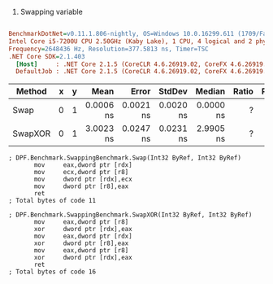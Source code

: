 1. Swapping variable
``` ini

BenchmarkDotNet=v0.11.1.806-nightly, OS=Windows 10.0.16299.611 (1709/FallCreatorsUpdate/Redstone3)
Intel Core i5-7200U CPU 2.50GHz (Kaby Lake), 1 CPU, 4 logical and 2 physical cores
Frequency=2648436 Hz, Resolution=377.5813 ns, Timer=TSC
.NET Core SDK=2.1.403
  [Host]     : .NET Core 2.1.5 (CoreCLR 4.6.26919.02, CoreFX 4.6.26919.02), 64bit RyuJIT
  DefaultJob : .NET Core 2.1.5 (CoreCLR 4.6.26919.02, CoreFX 4.6.26919.02), 64bit RyuJIT


```
|  Method | x | y |      Mean |     Error |    StdDev |    Median | Ratio | RatioSD |
|-------- |-- |-- |----------:|----------:|----------:|----------:|------:|--------:|
|    Swap | 0 | 1 | 0.0006 ns | 0.0021 ns | 0.0020 ns | 0.0000 ns |     ? |       ? |
| SwapXOR | 0 | 1 | 3.0023 ns | 0.0247 ns | 0.0231 ns | 2.9905 ns |     ? |       ? |


```assembly
; DPF.Benchmark.SwappingBenchmark.Swap(Int32 ByRef, Int32 ByRef)
       mov     eax,dword ptr [rdx]
       mov     ecx,dword ptr [r8]
       mov     dword ptr [rdx],ecx
       mov     dword ptr [r8],eax
       ret
; Total bytes of code 11
```

```assembly
; DPF.Benchmark.SwappingBenchmark.SwapXOR(Int32 ByRef, Int32 ByRef)
       mov     eax,dword ptr [r8]
       xor     dword ptr [rdx],eax
       mov     eax,dword ptr [rdx]
       xor     dword ptr [r8],eax
       mov     eax,dword ptr [r8]
       xor     dword ptr [rdx],eax
       ret
; Total bytes of code 16
```
